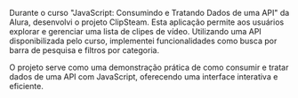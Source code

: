 Durante o curso "JavaScript: Consumindo e Tratando Dados de uma API" da Alura, desenvolvi o projeto ClipSteam. Esta aplicação permite aos usuários explorar e gerenciar uma lista de clipes de vídeo. Utilizando uma API disponibilizada pelo curso, implementei funcionalidades como busca por barra de pesquisa e filtros por categoria.

O projeto serve como uma demonstração prática de como consumir e tratar dados de uma API com JavaScript, oferecendo uma interface interativa e eficiente.
